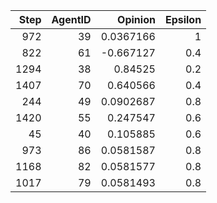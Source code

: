 |   Step |   AgentID |    Opinion |   Epsilon |
|-------:|----------:|-----------:|----------:|
|    972 |        39 |  0.0367166 |       1   |
|    822 |        61 | -0.667127  |       0.4 |
|   1294 |        38 |  0.84525   |       0.2 |
|   1407 |        70 |  0.640566  |       0.4 |
|    244 |        49 |  0.0902687 |       0.8 |
|   1420 |        55 |  0.247547  |       0.6 |
|     45 |        40 |  0.105885  |       0.6 |
|    973 |        86 |  0.0581587 |       0.8 |
|   1168 |        82 |  0.0581577 |       0.8 |
|   1017 |        79 |  0.0581493 |       0.8 |
